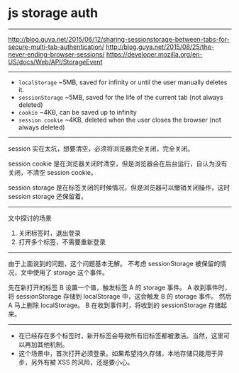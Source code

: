 # js storage auth

---

http://blog.guya.net/2015/06/12/sharing-sessionstorage-between-tabs-for-secure-multi-tab-authentication/
http://blog.guya.net/2015/08/25/the-never-ending-browser-sessions/
https://developer.mozilla.org/en-US/docs/Web/API/StorageEvent

---

+ `localStorage` ~5MB, saved for infinity or until the user manually deletes it.
+ `sessionStorage` ~5MB, saved for the life of the current tab (not always deleted)
+ `cookie` ~4KB, can be saved up to infinity
+ `session cookie` ~4KB, deleted when the user closes the browser (not always deleted)

---

session 实在太坑，想要清空，必须将浏览器完全关闭，完全关闭。

session cookie 是在浏览器关闭时清空，但是浏览器会在后台运行，自认为没有关闭，不清空 session cookie。

session storage 是在标签关闭的时候情况，但是浏览器可以撤销关闭操作，这时 session storage 还保留着。

---

文中探讨的场景

1. 关闭标签时，退出登录
2. 打开多个标签，不需要重新登录

---

由于上面说到的问题，这个问题基本无解。
不考虑 sessionStorage 被保留的情况，文中使用了 storage 这个事件。

先在新打开的标签 B 设置一个值，触发标签 A 的 storage 事件。
A 收到事件时，将 sessionStorage 存储到 localStorage 中，这会触发 B 的 storage 事件。
然后 A 马上删除 localStorage。
B 在收到事件时，将收到的 sessionStorage 存储起来。

---

+ 在已经存在多个标签时，新开标签会导致所有旧标签都被激活。当然，这里可以再加其他机制。
+ 这个场景中，首次打开必须登录。如果希望持久存储，本地存储只能用于异步，另外有被 XSS 的风险，还是要小心。
